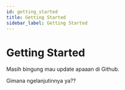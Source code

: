 ```yaml
---
id: getting_started
title: Getting Started
sidebar_label: Getting Started
---
```


# Getting Started

Masih bingung mau update apaaan di Github.

Gimana ngelanjutinnya ya??
